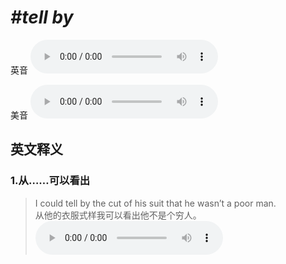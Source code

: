 # ***\#tell by*** 
英音
<audio src="./media/tell by1.aac" controls="controls"></audio>

美音
<audio src="./media/tell by2.aac" controls="controls"></audio>



  

英文释义
---
### 1.**从……可以看出**  

 > I could tell by the cut of his suit that he wasn’t a poor man.  
 > 从他的衣服式样我可以看出他不是个穷人。    
<audio src="./media/cut-33.aac" controls="controls"></audio>


